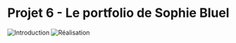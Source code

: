 # Projet 6 - Le portfolio de Sophie Bluel

![Introduction](https://github.com/I-Mahfouf/P6_OpenClassrooms-ArchiWebos/assets/143210485/063f5154-33c5-4897-9604-5c57119af9fe)
![Réalisation](https://github.com/I-Mahfouf/P6_OpenClassrooms-ArchiWebos/assets/143210485/278e41ad-85d7-40ae-b0d9-347426eced83)
